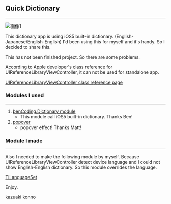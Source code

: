 ## Quick Dictionary ## 
--------
![画像1](https://github.com/KAZUAKI/QuickDict/screen.png "QuickDictionary screenshot")

This dictionary app is using iOS5 built-in dictionary. (English-Japanese/English-English)
I'd been using this for myself and it's handy. So I decided to share this. 

This has not been finished project. So there are some problems.


According to Apple developer's class reference for UIReferenceLibraryViewController, it can not be used for standalone app.

[UIReferenceLibraryViewController class reference page](http://developer.apple.com/library/ios/#documentation/uikit/reference/UIReferenceLibraryViewControllerClassRef/Reference/Reference.html )



### Modules I used
--------
1. [benCoding.Dictionary module](https://github.com/benbahrenburg/benCoding.Dictionary "リンクのタイトル")
    * This module call iOS5 built-in dictionary. Thanks Ben!
2. [popover](https://github.com/mattapperson/TiPopover/)
    * popover effect! Thanks Matt! 


### Module I made
--------
Also I needed to make the following module by myself. Because UIReferenceLibraryViewController detect device language and I could not show English-English dictionary. So this module overrides the language.

[TiLanguageSet](https://github.com/KAZUAKI/TiLanguageSet)


Enjoy.

kazuaki konno


